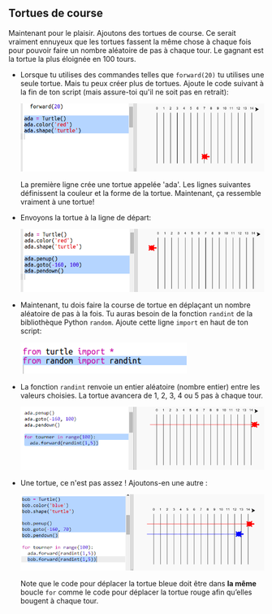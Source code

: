 ## Tortues de course

Maintenant pour le plaisir. Ajoutons des tortues de course. Ce serait vraiment ennuyeux que les tortues fassent la même chose à chaque fois pour pouvoir faire un nombre aléatoire de pas à chaque tour. Le gagnant est la tortue la plus éloignée en 100 tours.

+ Lorsque tu utilises des commandes telles que `forward(20)` tu utilises une seule tortue. Mais tu peux créer plus de tortues. Ajoute le code suivant à la fin de ton script (mais assure-toi qu'il ne soit pas en retrait):
    
    ![capture d'écran](images/race-red.png)
    
    La première ligne crée une tortue appelée 'ada'. Les lignes suivantes définissent la couleur et la forme de la tortue. Maintenant, ça ressemble vraiment à une tortue!

+ Envoyons la tortue à la ligne de départ:
    
    ![capture d'écran](images/race-start.png)

+ Maintenant, tu dois faire la course de tortue en déplaçant un nombre aléatoire de pas à la fois. Tu auras besoin de la fonction `randint` de la bibliothèque Python `random`. Ajoute cette ligne `import` en haut de ton script:
    
    ![capture d'écran](images/race-randint.png)

+ La fonction `randint` renvoie un entier aléatoire (nombre entier) entre les valeurs choisies. La tortue avancera de 1, 2, 3, 4 ou 5 pas à chaque tour.
    
    ![capture d'écran](images/race-random.png)

+ Une tortue, ce n'est pas assez ! Ajoutons-en une autre :
    
    ![capture d'écran](images/race-blue.png)
    
    Note que le code pour déplacer la tortue bleue doit être dans **la même** boucle `for` comme le code pour déplacer la tortue rouge afin qu’elles bougent à chaque tour.